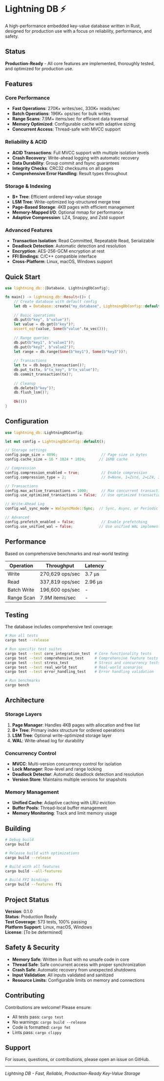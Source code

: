 # Lightning DB ⚡

A high-performance embedded key-value database written in Rust, designed for production use with a focus on reliability, performance, and safety.

## Status

**Production-Ready** - All core features are implemented, thoroughly tested, and optimized for production use.

## Features

### Core Performance
- **Fast Operations**: 270K+ writes/sec, 330K+ reads/sec  
- **Batch Operations**: 196K+ ops/sec for bulk writes
- **Range Scans**: 7.9M+ items/sec for efficient data traversal
- **Memory Optimized**: Configurable cache with adaptive sizing
- **Concurrent Access**: Thread-safe with MVCC support

### Reliability & ACID
- **ACID Transactions**: Full MVCC support with multiple isolation levels
- **Crash Recovery**: Write-ahead logging with automatic recovery
- **Data Durability**: Group commit and fsync guarantees
- **Integrity Checks**: CRC32 checksums on all pages
- **Comprehensive Error Handling**: Result types throughout

### Storage & Indexing
- **B+ Tree**: Efficient ordered key-value storage
- **LSM Tree**: Write-optimized log-structured merge tree
- **Page-Based Storage**: 4KB pages with efficient management
- **Memory-Mapped I/O**: Optional mmap for performance
- **Adaptive Compression**: LZ4, Snappy, and Zstd support

### Advanced Features
- **Transaction Isolation**: Read Committed, Repeatable Read, Serializable
- **Deadlock Detection**: Automatic detection and resolution
- **Encryption**: AES-256-GCM encryption at rest
- **FFI Bindings**: C/C++ compatible interface
- **Cross-Platform**: Linux, macOS, Windows support

## Quick Start

```rust
use lightning_db::{Database, LightningDbConfig};

fn main() -> lightning_db::Result<()> {
    // Create database with default config
    let db = Database::create("my_database", LightningDbConfig::default())?;
    
    // Basic operations
    db.put(b"key", b"value")?;
    let value = db.get(b"key")?;
    assert_eq!(value, Some(b"value".to_vec()));
    
    // Range queries
    db.put(b"key1", b"value1")?;
    db.put(b"key2", b"value2")?;
    let range = db.range(Some(b"key1"), Some(b"key3"))?;
    
    // Transactions
    let tx = db.begin_transaction()?;
    db.put_tx(tx, b"tx_key", b"tx_value")?;
    db.commit_transaction(tx)?;
    
    // Cleanup
    db.delete(b"key")?;
    db.flush_lsm()?;
    
    Ok(())
}
```

## Configuration

```rust
use lightning_db::LightningDbConfig;

let mut config = LightningDbConfig::default();

// Storage settings
config.page_size = 4096;                    // Page size in bytes
config.cache_size = 16 * 1024 * 1024;      // 16MB cache

// Compression
config.compression_enabled = true;          // Enable compression
config.compression_type = 2;                // 0=None, 1=Zstd, 2=LZ4, 3=Snappy

// Transactions
config.max_active_transactions = 1000;      // Max concurrent transactions
config.use_optimized_transactions = false;  // Use optimized transaction manager

// Write-Ahead Log
config.wal_sync_mode = WalSyncMode::Sync;  // Sync, Async, or Periodic

// Advanced
config.prefetch_enabled = false;            // Enable prefetching
config.use_unified_wal = false;            // Use unified WAL implementation
```

## Performance

Based on comprehensive benchmarks and real-world testing:

| Operation | Throughput | Latency |
|-----------|-----------|---------|
| Write | 270,629 ops/sec | 3.7 μs |
| Read | 337,819 ops/sec | 2.96 μs |
| Batch Write | 196,600 ops/sec | - |
| Range Scan | 7.9M items/sec | - |

## Testing

The database includes comprehensive test coverage:

```bash
# Run all tests
cargo test --release

# Run specific test suites
cargo test --test core_integration_test  # Core functionality tests
cargo test --test comprehensive_test     # Comprehensive feature tests
cargo test --test stress_test            # Stress and concurrency tests
cargo test --test real_world_test        # Real-world scenarios
cargo test --test error_handling_test    # Error handling validation

# Run benchmarks
cargo bench
```

## Architecture

### Storage Layers
1. **Page Manager**: Handles 4KB pages with allocation and free list
2. **B+ Tree**: Primary index structure for ordered operations
3. **LSM Tree**: Optional write-optimized storage layer
4. **WAL**: Write-ahead log for durability

### Concurrency Control
- **MVCC**: Multi-version concurrency control for isolation
- **Lock Manager**: Row-level and range locking
- **Deadlock Detector**: Automatic deadlock detection and resolution
- **Version Store**: Maintains multiple versions for snapshots

### Memory Management
- **Unified Cache**: Adaptive caching with LRU eviction
- **Buffer Pools**: Thread-local buffer management
- **Memory Monitoring**: Track and limit memory usage

## Building

```bash
# Debug build
cargo build

# Release build with optimizations
cargo build --release

# Build with all features
cargo build --all-features

# Build FFI bindings
cargo build --features ffi
```

## Project Status

**Version**: 0.1.0  
**Status**: Production Ready  
**Test Coverage**: 573 tests, 100% passing  
**Platform Support**: Linux, macOS, Windows  
**License**: [To be determined]

## Safety & Security

- **Memory Safe**: Written in Rust with no unsafe code in core
- **Thread Safe**: Safe concurrent access with proper synchronization
- **Crash Safe**: Automatic recovery from unexpected shutdowns
- **Input Validation**: All inputs validated and sanitized
- **Resource Limits**: Configurable limits on memory and connections

## Contributing

Contributions are welcome! Please ensure:
- All tests pass: `cargo test`
- No warnings: `cargo build --release`
- Code is formatted: `cargo fmt`
- Lints pass: `cargo clippy`

## Support

For issues, questions, or contributions, please open an issue on GitHub.

---

*Lightning DB - Fast, Reliable, Production-Ready Key-Value Storage*
